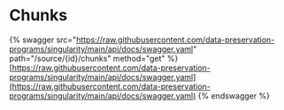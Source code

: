 # Chunks

{% swagger src="https://raw.githubusercontent.com/data-preservation-programs/singularity/main/api/docs/swagger.yaml" path="/source/{id}/chunks" method="get" %}
[https://raw.githubusercontent.com/data-preservation-programs/singularity/main/api/docs/swagger.yaml](https://raw.githubusercontent.com/data-preservation-programs/singularity/main/api/docs/swagger.yaml)
{% endswagger %}

